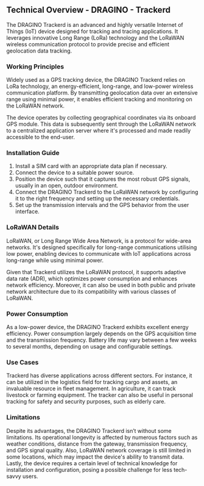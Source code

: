 ## Technical Overview - DRAGINO - Trackerd 

The DRAGINO Trackerd is an advanced and highly versatile Internet of Things (IoT) device designed for tracking and tracing applications. It leverages innovative Long Range (LoRa) technology and the LoRaWAN wireless communication protocol to provide precise and efficient geolocation data tracking.

### Working Principles 

Widely used as a GPS tracking device, the DRAGINO Trackerd relies on LoRa technology, an energy-efficient, long-range, and low-power wireless communication platform. By transmitting geolocation data over an extensive range using minimal power, it enables efficient tracking and monitoring on the LoRaWAN network. 

The device operates by collecting geographical coordinates via its onboard GPS module. This data is subsequently sent through the LoRaWAN network to a centralized application server where it's processed and made readily accessible to the end-user.

### Installation Guide 

1. Install a SIM card with an appropriate data plan if necessary.
2. Connect the device to a suitable power source.
3. Position the device such that it captures the most robust GPS signals, usually in an open, outdoor environment. 
4. Connect the DRAGINO Trackerd to the LoRaWAN network by configuring it to the right frequency and setting up the necessary credentials.
5. Set up the transmission intervals and the GPS behavior from the user interface.

### LoRaWAN Details

LoRaWAN, or Long Range Wide Area Network, is a protocol for wide-area networks. It's designed specifically for long-range communications utilising low power, enabling devices to communicate with IoT applications across long-range while using minimal power. 

Given that Trackerd utilizes the LoRaWAN protocol, it supports adaptive data rate (ADR), which optimizes power consumption and enhances network efficiency. Moreover, it can also be used in both public and private network architecture due to its compatibility with various classes of LoRaWAN.

### Power Consumption

As a low-power device, the DRAGINO Trackerd exhibits excellent energy efficiency. Power consumption largely depends on the GPS acquisition time and the transmission frequency. Battery life may vary between a few weeks to several months, depending on usage and configurable settings.

### Use Cases 

Trackerd has diverse applications across different sectors. For instance, it can be utilized in the logistics field for tracking cargo and assets, an invaluable resource in fleet management. In agriculture, it can track livestock or farming equipment. The tracker can also be useful in personal tracking for safety and security purposes, such as elderly care.

### Limitations 

Despite its advantages, the DRAGINO Trackerd isn’t without some limitations. Its operational longevity is affected by numerous factors such as weather conditions, distance from the gateway, transmission frequency, and GPS signal quality.
Also, LoRaWAN network coverage is still limited in some locations, which may impact the device's ability to transmit data. Lastly, the device requires a certain level of technical knowledge for installation and configuration, posing a possible challenge for less tech-savvy users.